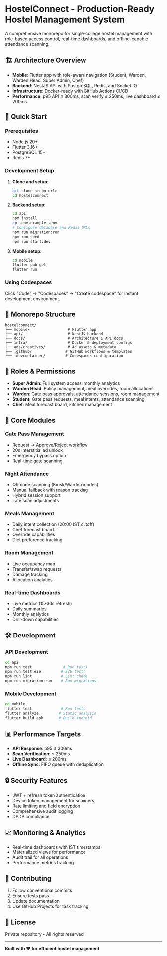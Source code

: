 # HostelConnect - Production-Ready Hostel Management System

A comprehensive monorepo for single-college hostel management with role-based access control, real-time dashboards, and offline-capable attendance scanning.

## 🏗️ Architecture Overview

- **Mobile**: Flutter app with role-aware navigation (Student, Warden, Warden Head, Super Admin, Chef)
- **Backend**: NestJS API with PostgreSQL, Redis, and Socket.IO
- **Infrastructure**: Docker-ready with GitHub Actions CI/CD
- **Performance**: p95 API ≤ 300ms, scan verify ≤ 250ms, live dashboard ≤ 200ms

## 🚀 Quick Start

### Prerequisites
- Node.js 20+
- Flutter 3.16+
- PostgreSQL 15+
- Redis 7+

### Development Setup

1. **Clone and setup**:
   ```bash
   git clone <repo-url>
   cd hostelconnect
   ```

2. **Backend setup**:
   ```bash
   cd api
   npm install
   cp .env.example .env
   # Configure database and Redis URLs
   npm run migration:run
   npm run seed
   npm run start:dev
   ```

3. **Mobile setup**:
   ```bash
   cd mobile
   flutter pub get
   flutter run
   ```

### Using Codespaces
Click "Code" → "Codespaces" → "Create codespace" for instant development environment.

## 📁 Monorepo Structure

```
hostelconnect/
├── mobile/                 # Flutter app
├── api/                    # NestJS backend
├── docs/                   # Architecture & API docs
├── infra/                  # Docker & deployment configs
├── ads/creatives/          # Ad assets & metadata
├── .github/               # GitHub workflows & templates
└── .devcontainer/         # Codespaces configuration
```

## 🔐 Roles & Permissions

- **Super Admin**: Full system access, monthly analytics
- **Warden Head**: Policy management, meal overrides, room allocations
- **Warden**: Gate pass approvals, attendance sessions, room management
- **Student**: Gate pass requests, meal intents, attendance scanning
- **Chef**: Meal forecast board, kitchen management

## 🎯 Core Modules

### Gate Pass Management
- Request → Approve/Reject workflow
- 20s interstitial ad unlock
- Emergency bypass option
- Real-time gate scanning

### Night Attendance
- QR code scanning (Kiosk/Warden modes)
- Manual fallback with reason tracking
- Hybrid session support
- Late scan adjustments

### Meals Management
- Daily intent collection (20:00 IST cutoff)
- Chef forecast board
- Override capabilities
- Diet preference tracking

### Room Management
- Live occupancy map
- Transfer/swap requests
- Damage tracking
- Allocation analytics

### Real-time Dashboards
- Live metrics (15-30s refresh)
- Daily summaries
- Monthly analytics
- Drill-down capabilities

## 🛠️ Development

### API Development
```bash
cd api
npm run test              # Run tests
npm run test:e2e         # E2E tests
npm run lint             # Lint check
npm run migration:run    # Run migrations
```

### Mobile Development
```bash
cd mobile
flutter test             # Run tests
flutter analyze         # Static analysis
flutter build apk       # Build Android
```

## 📊 Performance Targets

- **API Response**: p95 ≤ 300ms
- **Scan Verification**: ≤ 250ms
- **Live Dashboard**: ≤ 200ms
- **Offline Sync**: FIFO queue with deduplication

## 🔒 Security Features

- JWT + refresh token authentication
- Device token management for scanners
- Rate limiting and field encryption
- Comprehensive audit logging
- DPDP compliance

## 📈 Monitoring & Analytics

- Real-time dashboards with IST timestamps
- Materialized views for performance
- Audit trail for all operations
- Performance metrics tracking

## 🤝 Contributing

1. Follow conventional commits
2. Ensure tests pass
3. Update documentation
4. Use GitHub Projects for task tracking

## 📄 License

Private repository - All rights reserved.

---

**Built with ❤️ for efficient hostel management**
